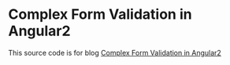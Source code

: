 # Complex Form Validation in Angular2
This source code is for blog <a href="http://www.sulhome.com/blog/13/complex-form-validation-in-angular2" target="_blank">Complex Form Validation in Angular2</a>